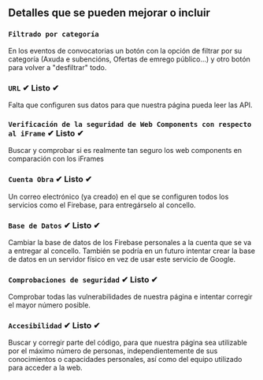 ## Detalles que se pueden mejorar o incluir

### `Filtrado por categoría`

En los eventos de convocatorias un botón con la opción de filtrar por su categoría (Axuda e subencións, Ofertas de emrego público...) y otro botón para volver a "desfiltrar" todo.

### `URL` ✔ Listo ✔

Falta que configuren sus datos para que nuestra página pueda leer las API.

### `Verificación de la seguridad de Web Components con respecto al iFrame` ✔ Listo ✔

Buscar y comprobar si es realmente tan seguro los web components en comparación con los iFrames

### `Cuenta Obra` ✔ Listo ✔

Un correo electrónico (ya creado) en el que se configuren todos los servicios como el Firebase, para entregárselo al concello.

### `Base de Datos` ✔ Listo ✔

Cambiar la base de datos de los Firebase personales a la cuenta que se va a entregar al concello. También se podría en un futuro intentar crear la base de datos en un servidor físico en vez de usar este servicio de Google.

### `Comprobaciones de seguridad` ✔ Listo ✔

Comprobar todas las vulnerabilidades de nuestra página e intentar corregir el mayor número posible.

### `Accesibilidad` ✔ Listo ✔

Buscar y corregir parte del código, para que nuestra página sea utilizable por el máximo número de personas, independientemente de sus conocimientos o capacidades personales, así como del equipo utilizado para acceder a la web.
